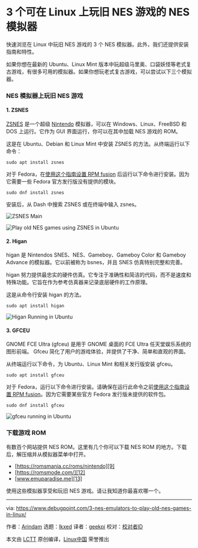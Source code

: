 [#]: subject: "3 NES Emulators to Play Old NES Games on Linux"
[#]: via: "https://www.debugpoint.com/3-nes-emulators-to-play-old-nes-games-in-linux/"
[#]: author: "Arindam https://www.debugpoint.com/author/admin1/"
[#]: collector: "lkxed"
[#]: translator: "geekpi"
[#]: reviewer: " "
[#]: publisher: " "
[#]: url: " "

3 个可在 Linux 上玩旧 NES 游戏的 NES 模拟器
======
快速浏览在 Linux 中玩旧 NES 游戏的 3 个 NES 模拟器。此外，我们还提供安装指南和特性。

如果你想在最新的 Ubuntu、Linux Mint 版本中玩超级马里奥、口袋妖怪等老式复古游戏，有很多可用的模拟器。如果你想玩老式复古游戏，可以尝试以下三个模拟器。

### NES 模拟器上玩旧 NES 游戏

#### 1. ZSNES

[ZSNES][1] 是一个超级 [Nintendo][2] 模拟器，可以在 Windows、Linux、FreeBSD 和 DOS 上运行。它作为 GUI 界面运行，你可以在其中加载 NES 游戏的 ROM。

这是在 Ubuntu、Debian 和 Linux Mint 中安装 ZSNES 的方法。从终端运行以下命令：

```
sudo apt install zsnes
```

对于 Fedora，在[使用这个指南设置 RPM fusion][3] 后运行以下命令进行安装。因为它需要一些 Fedora 官方发行版没有提供的模块。

```
sudo dnf install zsnes
```

安装后，从 Dash 中搜索 ZSNES 或在终端中输入 zsnes。

![ZSNES Main][4]

![Play old NES games using ZSNES in Ubuntu][5]

#### 2. Higan

higan 是 Nintendos SNES、NES、Gameboy、Gameboy Color 和 Gameboy Advance 的模拟器。它以前被称为 bsnes，并且 SNES 仿真特别完整和完善。

higan 努力提供最忠实的硬件仿真。它专注于准确性和简洁的代码，而不是速度和特殊功能。它旨在作为参考仿真器来记录底层硬件的工作原理。

这是从命令行安装 higan 的方法。

```
sudo apt install higan
```

![Higan Running in Ubuntu][6]

#### 3. GFCEU

GNOME FCE Ultra (gfceu) 是用于 GNOME 桌面的 FCE Ultra 任天堂娱乐系统的图形前端。 Gfceu 简化了用户的游戏体验，并提供了干净、简单和直观的界面。

从终端运行以下命令，为 Ubuntu、Linux Mint 和相关发行版安装 gfceu。

```
sudo apt install gfceu
```

对于 Fedora，运行以下命令进行安装。请确保在运行此命令之前[使用这个指南设置 RPM fusion][7]。因为它需要某些官方 Fedora 发行版未提供的软件包。

```
sudo dnf install gfceu
```

![gfceu running in Ubuntu][8]

### 下载游戏 ROM

有数百个网站提供 NES ROM。这里有几个你可以下载 NES ROM 的地方。下载后，解压缩并从模拟器菜单中打开。

* [https://romsmania.cc/roms/nintendo][9]
* [https://romsmode.com/][12]
* [www.emuparadise.me][13]

使用这些模拟器享受和玩旧 NES 游戏。请让我知道你最喜欢哪一个。

--------------------------------------------------------------------------------

via: https://www.debugpoint.com/3-nes-emulators-to-play-old-nes-games-in-linux/

作者：[Arindam][a]
选题：[lkxed][b]
译者：[geekpi](https://github.com/geekpi)
校对：[校对者ID](https://github.com/校对者ID)

本文由 [LCTT](https://github.com/LCTT/TranslateProject) 原创编译，[Linux中国](https://linux.cn/) 荣誉推出

[a]: https://www.debugpoint.com/author/admin1/
[b]: https://github.com/lkxed
[1]: http://www.zsnes.com/
[2]: https://en.wikipedia.org/wiki/Super_Nintendo_Entertainment_System
[3]: https://www.debugpoint.com/enable-rpm-fusion-fedora-rhel-centos/
[4]: https://www.debugpoint.com/wp-content/uploads/2016/07/ZSNES-Main.png
[5]: https://www.debugpoint.com/wp-content/uploads/2016/07/ZSNES-Running-in-Ubuntu.png
[6]: https://www.debugpoint.com/wp-content/uploads/2016/07/Higan-Running-in-Ubuntu.png
[7]: https://www.debugpoint.com/enable-rpm-fusion-fedora-rhel-centos/
[8]: https://www.debugpoint.com/wp-content/uploads/2016/07/gfceu-running-in-Ubuntu.png
[9]: https://romsmania.cc/roms/nintendo
[12]: https://romsmode.com/
[13]: http://www.emuparadise.me/Nintendo_Entertainment_System_ROMs/13
